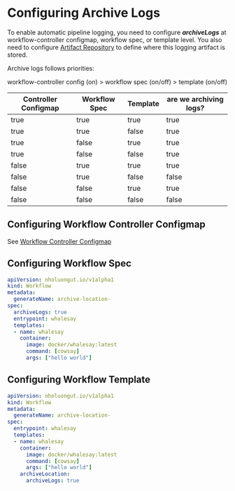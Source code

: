 # Configuring Archive Logs

To enable automatic pipeline logging, you need to configure ***archiveLogs*** at workflow-controller configmap, workflow spec, or template level. You also need to configure [Artifact Repository](configure-artifact-repository.md) to define where this logging artifact is stored.

Archive logs follows priorities:

workflow-controller config (on) > workflow spec (on/off) > template (on/off)

| Controller Configmap | Workflow Spec | Template | are we archiving logs? |
|---|---|---|---|
| true | true | true | true |
| true | true | false | true |
| true | false | true | true |
| true | false | false | true |
| false | true | true | true |
| false | true | false | false |
| false | false | true | true |
| false | false | false | false |

## Configuring Workflow Controller Configmap

See [Workflow Controller Configmap](workflow-controller-configmap.md)

## Configuring Workflow Spec

```yaml
apiVersion: nholuongut.io/v1alpha1
kind: Workflow
metadata:
  generateName: archive-location-
spec:
  archiveLogs: true
  entrypoint: whalesay
  templates:
  - name: whalesay
    container:
      image: docker/whalesay:latest
      command: [cowsay]
      args: ["hello world"]
```

## Configuring Workflow Template

```yaml
apiVersion: nholuongut.io/v1alpha1
kind: Workflow
metadata:
  generateName: archive-location-
spec:
  entrypoint: whalesay
  templates:
  - name: whalesay
    container:
      image: docker/whalesay:latest
      command: [cowsay]
      args: ["hello world"]
    archiveLocation:
      archiveLogs: true
```
